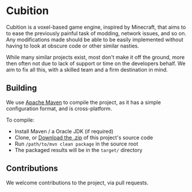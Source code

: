 Cubition
========

Cubition is a voxel-based game engine, inspired by Minecraft, that aims to
to ease the previously painful task of modding, network issues, and so on.
Any modifications made should be able to be easily implemented without having to look
at obscure code or other similar nasties.

While many similar projects exist, most don't make it off the ground, more
then often not due to lack of support or time on the developers behalf. We aim 
to fix all this, with a skilled team and a firm destination in mind.

Building
--------

We use [Apache Maven](http://maven.apache.org) to compile the project, as it has a simple
configuration format, and is cross-platform.

To compile:
- Install Maven / a Oracle JDK (if required)
- Clone, or [Download the .zip]() of this project's source code
- Run `/path/to/mvn clean package` in the source root
- The packaged results will be in the `target/` directory

Contributions
-------------

We welcome contributions to the project, via pull requests.